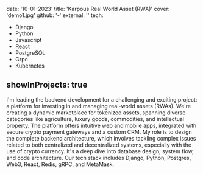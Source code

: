 date: '10-01-2023'
title: 'Karpous Real World Asset (RWA)'
cover: 'demo1.jpg'
github: '-'
external: ''
tech:

- Django
- Python
- Javascript
- React
- PostgreSQL
- Grpc
- Kubernetes

## showInProjects: true

I'm leading the backend development for a challenging and exciting project: a platform for investing in and managing real-world assets (RWAs). We're creating a dynamic marketplace for tokenized assets, spanning diverse categories like agriculture, luxury goods, commodities, and intellectual property. The platform offers intuitive web and mobile apps, integrated with secure crypto payment gateways and a custom CRM. My role is to design the complete backend architecture, which involves tackling complex issues related to both centralized and decentralized systems, especially with the use of crypto currency. It's a deep dive into database design, system flow, and code architecture. Our tech stack includes Django, Python, Postgres, Web3, React, Redis, gRPC, and MetaMask.

